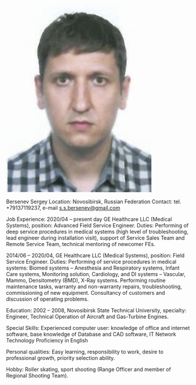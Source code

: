![Photo](img/Photo.png)

Bersenev Sergey
Location: Novosibirsk, Russian Federation
Contact: tel. +79137119237,
e-mail s.s.bersenev@gmail.com

Job Experience:
2020/04 – present day GE Healthcare LLC (Medical Systems), position: Advanced Field Service Engineer.
Duties:
Performing of deep service procedures in medical systems (high level of troubleshooting, lead engineer during installation visit), support of Service Sales Team and Remote Service Team, technical mentoring of newcomer FEs.

2014/06 – 2020/04, GE Healthcare LLC (Medical Systems), position: Field Service Engineer.
Duties:
Performing of service procedures in medical systems: Biomed systems – Anesthesia and Respiratory systems, Infant Care systems, Monitoring solution, Cardiology, and DI systems – Vascular, Mammo, Densitometry (BMD), X-Ray systems. Performing routine maintenance tasks, warranty and non-warranty repairs, troubleshooting, commissioning оf new equipment. Consultancy of customers and discussion of operating problems.

Education:
2002 – 2008, Novosibirsk State Technical University, specialty: Engineer, Technical Operation of Aircraft and Gas-Turbine Engines.

Special Skills:
Experienced computer user: knowledge of office and internet software, base knowledge of Database and CAD software, IT Network Technology
Proficiency in English

Personal qualities:
Easy learning, responsibility to work, desire to professional growth, priority selection ability.

Hobby:
Roller skating, sport shooting (Range Officer and member of Regional Shooting Team).